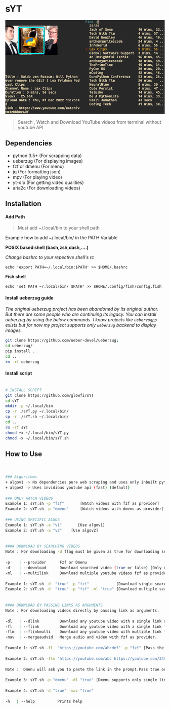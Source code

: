 # sYT

![IMAGE1](./demo.png)

> Search , Watch and Download YouTube videos from terminal without youtube API

## Dependencies

-   python 3.5+ (For scrapping data)
-   ueberzug (For displaying images)
-   fzf or dmenu (For menu)
-   jq (For formatting json)
-   mpv (For playing video)
-   yt-dlp (For getting video qualities)
-   aria2c (For downloading videos)

## Installation

#### Add Path

> Must add ~/.local/bin to your shell path

Example how to add ~/.local/bin/ in the PATH Variable <br>

<b>POSIX based shell (bash,zsh,dash,....) </b>

<em>Change bashrc to your repective shell's rc</em>

```
echo 'export PATH=~/.local/bin:$PATH' >> $HOME/.bashrc
```

<b>Fish shell </b>

```
echo 'set PATH ~/.local/bin/ $PATH' >> $HOME/.config/fish/config.fish
```

#### Install ueberzug guide

<em>The original ueberzug project has been abandoned by its original author.
But there are some people who are continuing its legacy.
You can install ueberzug by using the below commands.
I know projects like `ueberzugpp` exists but for now
my project supports only `ueberzug` backend
to display images.</em>

```sh
git clone https://github.com/ueber-devel/ueberzug;
cd ueberzug/
pip install .
cd ..
rm -rf ueberzug
```

#### Install script

```sh

# INSTALL SCRIPT
git clone https://github.com/glowfi/sYT
cd sYT
mkdir -p ~/.local/bin
cp -r ./sYT.py ~/.local/bin/
cp -r ./sYT.sh ~/.local/bin/
cd ..
rm -rf sYT
chmod +x ~/.local/bin/sYT.py
chmod +x ~/.local/bin/sYT.sh

```

## How to Use

```sh


### Algorithms
+ algov1 -> No dependencies pure web scraping and uses only inbuilt python libraries (slow)
+ algov2 -> Uses invidious youtube api (fast) (default)

### ONLY WATCH VIDEOS
Example 1: sYT.sh -p "fzf"       [Watch videos with fzf as provider]
Example 2: sYT.sh -p "dmenu"     [Watch videos with dmenu as provider]

### USING SPECIFIC ALGOS
Example 1: sYT.sh -a "v1"       [Use algov1]
Example 2: sYT.sh -a "v2"    [Use algov2]


#### DOWNLOAD BY SEARCHING VIDEOS
Note : For downloading -d flag must be given as true for downloading searched videos.

-p    | --provider      Fzf or Dmenu
-d    | --download      Download searched video (true or false) [Only download do not play the video]
-ml   | --multilink     Download multiple youtube videos fzf as provider.

Example 1: sYT.sh -d  "true" -p "fzf"            [Download single searched videos with fzf as provider]
Example 2: sYT.sh -d  "true" -p "fzf" -ml "true" [Download multiple searched videos with fzf as provider]


#### DOWNLOAD BY PASSING LINKS AS ARGUMENTS
Note : For downloading videos directly by passing link as arguments.

-dl   | --dlink         Download any youtube video with a single link dmenu as provider.
-fl   | --flink         Download any youtube video with a single link fzf as provider.
-flm  | --flinkmulti    Download any youtube video with multiple link fzf as provider.
-mav  | --mergeaudvid   Merge audio and video with fzf as provider.

Example 1: sYT.sh -fl  "https://youtube.com/abcdef" -p "fzf" [Pass the link as argument if u want to uses fzf]

Example 2: sYT.sh -flm "https://youtube.com/abc https://youtube.com/345" -p "fzf" [Pass multi link as argument if u want to uses fzf]

Note :  Dmenu will ask you to paste the link in the prompt.Pass true or false for dl

Example 3: sYT.sh -p "dmenu" -dl "true" [Dmenu supports only single link]

Example 4: sYT.sh -d "true" -mav "true"

-h   | --help          Prints help

```
